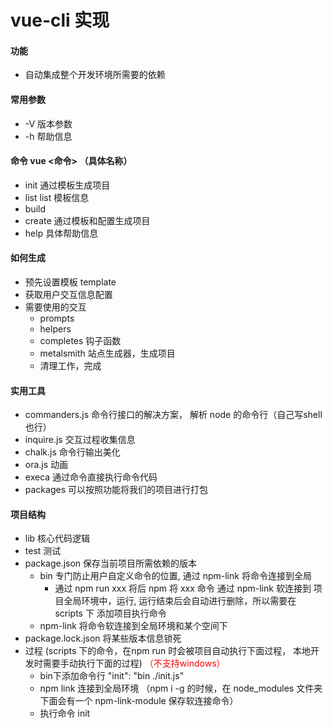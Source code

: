 <!--
 * @Author: your name
 * @Date: 2020-09-20 22:52:36
 * @LastEditTime: 2020-09-21 00:29:49
 * @LastEditors: Please set LastEditors
 * @Description: In User Settings Edit
 * @FilePath: \webpack-practice\vueCliStudy\知识点.md
-->
# vue-cli 实现
#### 功能
 - 自动集成整个开发环境所需要的依赖

#### 常用参数
 - -V 版本参数
 - -h 帮助信息

#### 命令  vue <命令> （具体名称）
 - init     通过模板生成项目
 - list     list 模板信息
 - build
 - create   通过模板和配置生成项目
 - help     具体帮助信息

#### 如何生成
 - 预先设置模板 template
 - 获取用户交互信息配置
 - 需要使用的交互
    - prompts
    - helpers
    - completes  钩子函数
    - metalsmith 站点生成器，生成项目
    - 清理工作，完成

#### 实用工具
 - commanders.js    命令行接口的解决方案， 解析 node 的命令行（自己写shell 也行）
 - inquire.js       交互过程收集信息
 - chalk.js         命令行输出美化
 - ora.js           动画
 - execa            通过命令直接执行命令代码
 - packages         可以按照功能将我们的项目进行打包

#### 项目结构
 
 - lib            核心代码逻辑
 - test           测试
 - package.json   保存当前项目所需依赖的版本
    - bin         专门防止用户自定义命令的位置, 通过 npm-link 将命令连接到全局
        - 通过 npm run xxx 将后 npm 将 xxx 命令 通过 npm-link  软连接到 项目全局环境中，运行, 运行结束后会自动进行删除，所以需要在 scripts 下 添加项目执行命令
    - npm-link    将命令软连接到全局环境和某个空间下
 - package.lock.json 将某些版本信息锁死 
 - 过程 (scripts 下的命令，在npm run 时会被项目自动执行下面过程， 本地开发时需要手动执行下面的过程) <font color="red" >（不支持windows）</font>
    - bin下添加命令行 "init": "bin ./init.js"
    - npm link 连接到全局环境 （npm i -g 的时候，在 node_modules 文件夹下面会有一个 npm-link-module 保存软连接命令）
    - 执行命令 init
